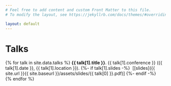 ```yaml
---
# Feel free to add content and custom Front Matter to this file.
# To modify the layout, see https://jekyllrb.com/docs/themes/#overriding-theme-defaults

layout: default
---
```


# Talks

{% for talk in site.data.talks %}
  <b>{{ talk[1].title }}</b>.
  {{ talk[1].conference }}
  ({{ talk[1].date }}, {{ talk[1].location }}).
  {%- if talk[1].slides -%}
    &nbsp;[[slides]({{ site.url }}{{ site.baseurl }}/assets/slides/{{ talk[0] }}.pdf)]
  {%- endif -%}
  <br />
{% endfor %}
